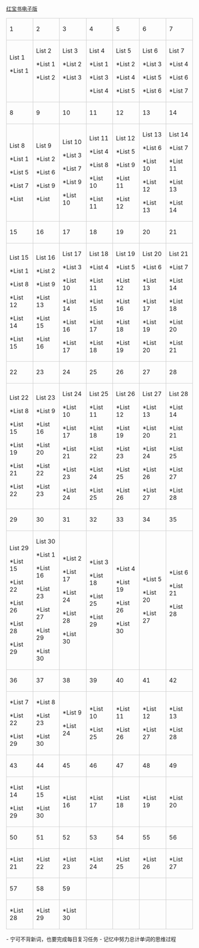 [红宝书电子版](C:\Users\cheda\Downloads\2023《红宝书考研英语词汇》.pdf)
<table contenteditable="true"><colgroup contenteditable="false"><col width="81" data-line="quill-table-1"><col width="80" data-line="quill-table-1"><col width="82" data-line="quill-table-1"><col width="81" data-line="quill-table-1"><col width="81" data-line="quill-table-1"><col width="81" data-line="quill-table-1"><col width="81" data-line="quill-table-1"></colgroup><tbody><tr data-row="row-0" data-line="quill-table-1"><td rowspan="1" colspan="1" data-line="quill-table-1" data-row="row-0" data-cell="cell-0-0" style="border: 1px solid rgb(204, 204, 204);"><div class="table-cell-container" rowspan="1" colspan="1" data-line="quill-table-1" data-row="row-0" data-cell="cell-0-0"><p class="table-cell-line" rowspan="1" colspan="1" data-line="quill-table-1" data-row="row-0" data-cell="cell-0-0"><span class="ql-bold-700" style="font-size: 16px;">1</span></p></div></td><td rowspan="1" colspan="1" data-line="quill-table-1" data-row="row-0" data-cell="cell-0-1" style="border: 1px solid rgb(204, 204, 204);"><div class="table-cell-container" rowspan="1" colspan="1" data-line="quill-table-1" data-row="row-0" data-cell="cell-0-1"><p class="table-cell-line" rowspan="1" colspan="1" data-line="quill-table-1" data-row="row-0" data-cell="cell-0-1"><span class="ql-bold-700" style="font-size: 16px;">2</span></p></div></td><td rowspan="1" colspan="1" data-line="quill-table-1" data-row="row-0" data-cell="cell-0-2" style="border: 1px solid rgb(204, 204, 204);"><div class="table-cell-container" rowspan="1" colspan="1" data-line="quill-table-1" data-row="row-0" data-cell="cell-0-2"><p class="table-cell-line" rowspan="1" colspan="1" data-line="quill-table-1" data-row="row-0" data-cell="cell-0-2"><span class="ql-bold-700" style="font-size: 16px;">3</span></p></div></td><td rowspan="1" colspan="1" data-line="quill-table-1" data-row="row-0" data-cell="cell-0-3" style="border: 1px solid rgb(204, 204, 204);"><div class="table-cell-container" rowspan="1" colspan="1" data-line="quill-table-1" data-row="row-0" data-cell="cell-0-3"><p class="table-cell-line" rowspan="1" colspan="1" data-line="quill-table-1" data-row="row-0" data-cell="cell-0-3"><span class="ql-bold-700" style="font-size: 16px;">4</span></p></div></td><td rowspan="1" colspan="1" data-line="quill-table-1" data-row="row-0" data-cell="cell-0-4" style="border: 1px solid rgb(204, 204, 204);"><div class="table-cell-container" rowspan="1" colspan="1" data-line="quill-table-1" data-row="row-0" data-cell="cell-0-4"><p class="table-cell-line" rowspan="1" colspan="1" data-line="quill-table-1" data-row="row-0" data-cell="cell-0-4"><span class="ql-bold-700" style="font-size: 16px;">5</span></p></div></td><td rowspan="1" colspan="1" data-line="quill-table-1" data-row="row-0" data-cell="cell-0-5" style="border: 1px solid rgb(204, 204, 204);"><div class="table-cell-container" rowspan="1" colspan="1" data-line="quill-table-1" data-row="row-0" data-cell="cell-0-5"><p class="table-cell-line" rowspan="1" colspan="1" data-line="quill-table-1" data-row="row-0" data-cell="cell-0-5"><span class="ql-bold-700" style="font-size: 16px;">6</span></p></div></td><td rowspan="1" colspan="1" data-line="quill-table-1" data-row="row-0" data-cell="cell-0-6" style="border: 1px solid rgb(204, 204, 204);"><div class="table-cell-container" rowspan="1" colspan="1" data-line="quill-table-1" data-row="row-0" data-cell="cell-0-6"><p class="table-cell-line" rowspan="1" colspan="1" data-line="quill-table-1" data-row="row-0" data-cell="cell-0-6"><span class="ql-bold-700" style="font-size: 16px;">7</span></p></div></td></tr><tr data-row="row-1" data-line="quill-table-1"><td rowspan="1" colspan="1" data-line="quill-table-1" data-row="row-1" data-cell="cell-1-0" style="border: 1px solid rgb(204, 204, 204);"><div class="table-cell-container" rowspan="1" colspan="1" data-line="quill-table-1" data-row="row-1" data-cell="cell-1-0"><p class="table-cell-line" rowspan="1" colspan="1" data-line="quill-table-1" data-row="row-1" data-cell="cell-1-0"><span class="ql-bold-700" style="font-size: 16px;">List 1</span></p><p class="table-cell-line" rowspan="1" colspan="1" data-line="quill-table-1" data-row="row-1" data-cell="cell-1-0"><span class="ql-bold-700" style="font-size: 16px;">*List 1</span></p><p class="table-cell-line" rowspan="1" colspan="1" data-line="quill-table-1" data-row="row-1" data-cell="cell-1-0"><span class="ql-bold-700" style="font-size: 16px;">&nbsp;</span></p></div></td><td rowspan="1" colspan="1" data-line="quill-table-1" data-row="row-1" data-cell="cell-1-1" style="border: 1px solid rgb(204, 204, 204);"><div class="table-cell-container" rowspan="1" colspan="1" data-line="quill-table-1" data-row="row-1" data-cell="cell-1-1"><p class="table-cell-line" rowspan="1" colspan="1" data-line="quill-table-1" data-row="row-1" data-cell="cell-1-1"><span class="ql-bold-700" style="font-size: 16px;">List 2</span></p><p class="table-cell-line" rowspan="1" colspan="1" data-line="quill-table-1" data-row="row-1" data-cell="cell-1-1"><span class="ql-bold-700" style="font-size: 16px;">*List 1</span></p><p class="table-cell-line" rowspan="1" colspan="1" data-line="quill-table-1" data-row="row-1" data-cell="cell-1-1"><span class="ql-bold-700" style="font-size: 16px;">*List 2</span></p><p class="table-cell-line" rowspan="1" colspan="1" data-line="quill-table-1" data-row="row-1" data-cell="cell-1-1"><br></p></div></td><td rowspan="1" colspan="1" data-line="quill-table-1" data-row="row-1" data-cell="cell-1-2" style="border: 1px solid rgb(204, 204, 204);"><div class="table-cell-container" rowspan="1" colspan="1" data-line="quill-table-1" data-row="row-1" data-cell="cell-1-2"><p class="table-cell-line" rowspan="1" colspan="1" data-line="quill-table-1" data-row="row-1" data-cell="cell-1-2"><span class="ql-bold-700" style="font-size: 16px;">List 3</span></p><p class="table-cell-line" rowspan="1" colspan="1" data-line="quill-table-1" data-row="row-1" data-cell="cell-1-2"><span class="ql-bold-700" style="font-size: 16px;">*List 2</span></p><p class="table-cell-line" rowspan="1" colspan="1" data-line="quill-table-1" data-row="row-1" data-cell="cell-1-2"><span class="ql-bold-700" style="font-size: 16px;">*List 3</span></p><p class="table-cell-line" rowspan="1" colspan="1" data-line="quill-table-1" data-row="row-1" data-cell="cell-1-2"><br></p></div></td><td rowspan="1" colspan="1" data-line="quill-table-1" data-row="row-1" data-cell="cell-1-3" style="border: 1px solid rgb(204, 204, 204);"><div class="table-cell-container" rowspan="1" colspan="1" data-line="quill-table-1" data-row="row-1" data-cell="cell-1-3"><p class="table-cell-line" rowspan="1" colspan="1" data-line="quill-table-1" data-row="row-1" data-cell="cell-1-3"><span class="ql-bold-700" style="font-size: 16px;">List 4</span></p><p class="table-cell-line" rowspan="1" colspan="1" data-line="quill-table-1" data-row="row-1" data-cell="cell-1-3"><span class="ql-bold-700" style="font-size: 16px;">*List 1</span></p><p class="table-cell-line" rowspan="1" colspan="1" data-line="quill-table-1" data-row="row-1" data-cell="cell-1-3"><span class="ql-bold-700" style="font-size: 16px;">*List 3</span></p><p class="table-cell-line" rowspan="1" colspan="1" data-line="quill-table-1" data-row="row-1" data-cell="cell-1-3"><span class="ql-bold-700" style="font-size: 16px;">*List 4</span></p></div></td><td rowspan="1" colspan="1" data-line="quill-table-1" data-row="row-1" data-cell="cell-1-4" style="border: 1px solid rgb(204, 204, 204);"><div class="table-cell-container" rowspan="1" colspan="1" data-line="quill-table-1" data-row="row-1" data-cell="cell-1-4"><p class="table-cell-line" rowspan="1" colspan="1" data-line="quill-table-1" data-row="row-1" data-cell="cell-1-4"><span class="ql-bold-700" style="font-size: 16px;">List 5</span></p><p class="table-cell-line" rowspan="1" colspan="1" data-line="quill-table-1" data-row="row-1" data-cell="cell-1-4"><span class="ql-bold-700" style="font-size: 16px;">*List 2</span></p><p class="table-cell-line" rowspan="1" colspan="1" data-line="quill-table-1" data-row="row-1" data-cell="cell-1-4"><span class="ql-bold-700" style="font-size: 16px;">*List 4</span></p><p class="table-cell-line" rowspan="1" colspan="1" data-line="quill-table-1" data-row="row-1" data-cell="cell-1-4"><span class="ql-bold-700" style="font-size: 16px;">*List 5</span></p></div></td><td rowspan="1" colspan="1" data-line="quill-table-1" data-row="row-1" data-cell="cell-1-5" style="border: 1px solid rgb(204, 204, 204);"><div class="table-cell-container" rowspan="1" colspan="1" data-line="quill-table-1" data-row="row-1" data-cell="cell-1-5"><p class="table-cell-line" rowspan="1" colspan="1" data-line="quill-table-1" data-row="row-1" data-cell="cell-1-5"><span class="ql-bold-700" style="font-size: 16px;">List 6</span></p><p class="table-cell-line" rowspan="1" colspan="1" data-line="quill-table-1" data-row="row-1" data-cell="cell-1-5"><span class="ql-bold-700" style="font-size: 16px;">*List 3</span></p><p class="table-cell-line" rowspan="1" colspan="1" data-line="quill-table-1" data-row="row-1" data-cell="cell-1-5"><span class="ql-bold-700" style="font-size: 16px;">*List 5</span></p><p class="table-cell-line" rowspan="1" colspan="1" data-line="quill-table-1" data-row="row-1" data-cell="cell-1-5"><span class="ql-bold-700" style="font-size: 16px;">*List 6</span></p></div></td><td rowspan="1" colspan="1" data-line="quill-table-1" data-row="row-1" data-cell="cell-1-6" style="border: 1px solid rgb(204, 204, 204);"><div class="table-cell-container" rowspan="1" colspan="1" data-line="quill-table-1" data-row="row-1" data-cell="cell-1-6"><p class="table-cell-line" rowspan="1" colspan="1" data-line="quill-table-1" data-row="row-1" data-cell="cell-1-6"><span class="ql-bold-700" style="font-size: 16px;">List 7</span></p><p class="table-cell-line" rowspan="1" colspan="1" data-line="quill-table-1" data-row="row-1" data-cell="cell-1-6"><span class="ql-bold-700" style="font-size: 16px;">*List 4</span></p><p class="table-cell-line" rowspan="1" colspan="1" data-line="quill-table-1" data-row="row-1" data-cell="cell-1-6"><span class="ql-bold-700" style="font-size: 16px;">*List 6</span></p><p class="table-cell-line" rowspan="1" colspan="1" data-line="quill-table-1" data-row="row-1" data-cell="cell-1-6"><span class="ql-bold-700" style="font-size: 16px;">*List 7</span></p></div></td></tr><tr data-row="row-2" data-line="quill-table-1"><td rowspan="1" colspan="1" data-line="quill-table-1" data-row="row-2" data-cell="cell-2-0" style="border: 1px solid rgb(204, 204, 204);"><div class="table-cell-container" rowspan="1" colspan="1" data-line="quill-table-1" data-row="row-2" data-cell="cell-2-0"><p class="table-cell-line" rowspan="1" colspan="1" data-line="quill-table-1" data-row="row-2" data-cell="cell-2-0"><span class="ql-bold-700" style="font-size: 16px;">8</span></p></div></td><td rowspan="1" colspan="1" data-line="quill-table-1" data-row="row-2" data-cell="cell-2-1" style="border: 1px solid rgb(204, 204, 204);"><div class="table-cell-container" rowspan="1" colspan="1" data-line="quill-table-1" data-row="row-2" data-cell="cell-2-1"><p class="table-cell-line" rowspan="1" colspan="1" data-line="quill-table-1" data-row="row-2" data-cell="cell-2-1"><span class="ql-bold-700" style="font-size: 16px;">9</span></p></div></td><td rowspan="1" colspan="1" data-line="quill-table-1" data-row="row-2" data-cell="cell-2-2" style="border: 1px solid rgb(204, 204, 204);"><div class="table-cell-container" rowspan="1" colspan="1" data-line="quill-table-1" data-row="row-2" data-cell="cell-2-2"><p class="table-cell-line" rowspan="1" colspan="1" data-line="quill-table-1" data-row="row-2" data-cell="cell-2-2"><span class="ql-bold-700" style="font-size: 16px;">10</span></p></div></td><td rowspan="1" colspan="1" data-line="quill-table-1" data-row="row-2" data-cell="cell-2-3" style="border: 1px solid rgb(204, 204, 204);"><div class="table-cell-container" rowspan="1" colspan="1" data-line="quill-table-1" data-row="row-2" data-cell="cell-2-3"><p class="table-cell-line" rowspan="1" colspan="1" data-line="quill-table-1" data-row="row-2" data-cell="cell-2-3"><span class="ql-bold-700" style="font-size: 16px;">11</span></p></div></td><td rowspan="1" colspan="1" data-line="quill-table-1" data-row="row-2" data-cell="cell-2-4" style="border: 1px solid rgb(204, 204, 204);"><div class="table-cell-container" rowspan="1" colspan="1" data-line="quill-table-1" data-row="row-2" data-cell="cell-2-4"><p class="table-cell-line" rowspan="1" colspan="1" data-line="quill-table-1" data-row="row-2" data-cell="cell-2-4"><span class="ql-bold-700" style="font-size: 16px;">12</span></p></div></td><td rowspan="1" colspan="1" data-line="quill-table-1" data-row="row-2" data-cell="cell-2-5" style="border: 1px solid rgb(204, 204, 204);"><div class="table-cell-container" rowspan="1" colspan="1" data-line="quill-table-1" data-row="row-2" data-cell="cell-2-5"><p class="table-cell-line" rowspan="1" colspan="1" data-line="quill-table-1" data-row="row-2" data-cell="cell-2-5"><span class="ql-bold-700" style="font-size: 16px;">13</span></p></div></td><td rowspan="1" colspan="1" data-line="quill-table-1" data-row="row-2" data-cell="cell-2-6" style="border: 1px solid rgb(204, 204, 204);"><div class="table-cell-container" rowspan="1" colspan="1" data-line="quill-table-1" data-row="row-2" data-cell="cell-2-6"><p class="table-cell-line" rowspan="1" colspan="1" data-line="quill-table-1" data-row="row-2" data-cell="cell-2-6"><span class="ql-bold-700" style="font-size: 16px;">14</span></p></div></td></tr><tr data-row="row-3" data-line="quill-table-1"><td rowspan="1" colspan="1" data-line="quill-table-1" data-row="row-3" data-cell="cell-3-0" style="border: 1px solid rgb(204, 204, 204);"><div class="table-cell-container" rowspan="1" colspan="1" data-line="quill-table-1" data-row="row-3" data-cell="cell-3-0"><p class="table-cell-line" rowspan="1" colspan="1" data-line="quill-table-1" data-row="row-3" data-cell="cell-3-0"><span class="ql-bold-700" style="font-size: 16px;">List 8</span></p><p class="table-cell-line" rowspan="1" colspan="1" data-line="quill-table-1" data-row="row-3" data-cell="cell-3-0"><span class="ql-bold-700" style="font-size: 16px;">*List 1</span></p><p class="table-cell-line" rowspan="1" colspan="1" data-line="quill-table-1" data-row="row-3" data-cell="cell-3-0"><span class="ql-bold-700" style="font-size: 16px;">*List 5</span></p><p class="table-cell-line" rowspan="1" colspan="1" data-line="quill-table-1" data-row="row-3" data-cell="cell-3-0"><span class="ql-bold-700" style="font-size: 16px;">*List 7</span></p><p class="table-cell-line" rowspan="1" colspan="1" data-line="quill-table-1" data-row="row-3" data-cell="cell-3-0"><span class="ql-bold-700" style="font-size: 16px;">*List </span></p></div></td><td rowspan="1" colspan="1" data-line="quill-table-1" data-row="row-3" data-cell="cell-3-1" style="border: 1px solid rgb(204, 204, 204);"><div class="table-cell-container" rowspan="1" colspan="1" data-line="quill-table-1" data-row="row-3" data-cell="cell-3-1"><p class="table-cell-line" rowspan="1" colspan="1" data-line="quill-table-1" data-row="row-3" data-cell="cell-3-1"><span class="ql-bold-700" style="font-size: 16px;">List 9</span></p><p class="table-cell-line" rowspan="1" colspan="1" data-line="quill-table-1" data-row="row-3" data-cell="cell-3-1"><span class="ql-bold-700" style="font-size: 16px;">*List 2</span></p><p class="table-cell-line" rowspan="1" colspan="1" data-line="quill-table-1" data-row="row-3" data-cell="cell-3-1"><span class="ql-bold-700" style="font-size: 16px;">*List 6</span></p><p class="table-cell-line" rowspan="1" colspan="1" data-line="quill-table-1" data-row="row-3" data-cell="cell-3-1"><span class="ql-bold-700" style="font-size: 16px;">*List 9</span></p><p class="table-cell-line" rowspan="1" colspan="1" data-line="quill-table-1" data-row="row-3" data-cell="cell-3-1"><span class="ql-bold-700" style="font-size: 16px;">*List </span></p></div></td><td rowspan="1" colspan="1" data-line="quill-table-1" data-row="row-3" data-cell="cell-3-2" style="border: 1px solid rgb(204, 204, 204);"><div class="table-cell-container" rowspan="1" colspan="1" data-line="quill-table-1" data-row="row-3" data-cell="cell-3-2"><p class="table-cell-line" rowspan="1" colspan="1" data-line="quill-table-1" data-row="row-3" data-cell="cell-3-2"><span class="ql-bold-700" style="font-size: 16px;">List 10</span></p><p class="table-cell-line" rowspan="1" colspan="1" data-line="quill-table-1" data-row="row-3" data-cell="cell-3-2"><span class="ql-bold-700" style="font-size: 16px;">*List 3</span></p><p class="table-cell-line" rowspan="1" colspan="1" data-line="quill-table-1" data-row="row-3" data-cell="cell-3-2"><span class="ql-bold-700" style="font-size: 16px;">*List 7</span></p><p class="table-cell-line" rowspan="1" colspan="1" data-line="quill-table-1" data-row="row-3" data-cell="cell-3-2"><span class="ql-bold-700" style="font-size: 16px;">*List 9</span></p><p class="table-cell-line" rowspan="1" colspan="1" data-line="quill-table-1" data-row="row-3" data-cell="cell-3-2"><span class="ql-bold-700" style="font-size: 16px;">*List 10</span></p></div></td><td rowspan="1" colspan="1" data-line="quill-table-1" data-row="row-3" data-cell="cell-3-3" style="border: 1px solid rgb(204, 204, 204);"><div class="table-cell-container" rowspan="1" colspan="1" data-line="quill-table-1" data-row="row-3" data-cell="cell-3-3"><p class="table-cell-line" rowspan="1" colspan="1" data-line="quill-table-1" data-row="row-3" data-cell="cell-3-3"><span class="ql-bold-700" style="font-size: 16px;">List 11</span></p><p class="table-cell-line" rowspan="1" colspan="1" data-line="quill-table-1" data-row="row-3" data-cell="cell-3-3"><span class="ql-bold-700" style="font-size: 16px;">*List 4</span></p><p class="table-cell-line" rowspan="1" colspan="1" data-line="quill-table-1" data-row="row-3" data-cell="cell-3-3"><span class="ql-bold-700" style="font-size: 16px;">*List 8</span></p><p class="table-cell-line" rowspan="1" colspan="1" data-line="quill-table-1" data-row="row-3" data-cell="cell-3-3"><span class="ql-bold-700" style="font-size: 16px;">*List 10</span></p><p class="table-cell-line" rowspan="1" colspan="1" data-line="quill-table-1" data-row="row-3" data-cell="cell-3-3"><span class="ql-bold-700" style="font-size: 16px;">*List 11</span></p></div></td><td rowspan="1" colspan="1" data-line="quill-table-1" data-row="row-3" data-cell="cell-3-4" style="border: 1px solid rgb(204, 204, 204);"><div class="table-cell-container" rowspan="1" colspan="1" data-line="quill-table-1" data-row="row-3" data-cell="cell-3-4"><p class="table-cell-line" rowspan="1" colspan="1" data-line="quill-table-1" data-row="row-3" data-cell="cell-3-4"><span class="ql-bold-700" style="font-size: 16px;">List 12</span></p><p class="table-cell-line" rowspan="1" colspan="1" data-line="quill-table-1" data-row="row-3" data-cell="cell-3-4"><span class="ql-bold-700" style="font-size: 16px;">*List 5</span></p><p class="table-cell-line" rowspan="1" colspan="1" data-line="quill-table-1" data-row="row-3" data-cell="cell-3-4"><span class="ql-bold-700" style="font-size: 16px;">*List 9</span></p><p class="table-cell-line" rowspan="1" colspan="1" data-line="quill-table-1" data-row="row-3" data-cell="cell-3-4"><span class="ql-bold-700" style="font-size: 16px;">*List 11</span></p><p class="table-cell-line" rowspan="1" colspan="1" data-line="quill-table-1" data-row="row-3" data-cell="cell-3-4"><span class="ql-bold-700" style="font-size: 16px;">*List 12</span></p></div></td><td rowspan="1" colspan="1" data-line="quill-table-1" data-row="row-3" data-cell="cell-3-5" style="border: 1px solid rgb(204, 204, 204);"><div class="table-cell-container" rowspan="1" colspan="1" data-line="quill-table-1" data-row="row-3" data-cell="cell-3-5"><p class="table-cell-line" rowspan="1" colspan="1" data-line="quill-table-1" data-row="row-3" data-cell="cell-3-5"><span class="ql-bold-700" style="font-size: 16px;">List 13</span></p><p class="table-cell-line" rowspan="1" colspan="1" data-line="quill-table-1" data-row="row-3" data-cell="cell-3-5"><span class="ql-bold-700" style="font-size: 16px;">*List 6</span></p><p class="table-cell-line" rowspan="1" colspan="1" data-line="quill-table-1" data-row="row-3" data-cell="cell-3-5"><span class="ql-bold-700" style="font-size: 16px;">*List 10</span></p><p class="table-cell-line" rowspan="1" colspan="1" data-line="quill-table-1" data-row="row-3" data-cell="cell-3-5"><span class="ql-bold-700" style="font-size: 16px;">*List 12</span></p><p class="table-cell-line" rowspan="1" colspan="1" data-line="quill-table-1" data-row="row-3" data-cell="cell-3-5"><span class="ql-bold-700" style="font-size: 16px;">*List 13</span></p></div></td><td rowspan="1" colspan="1" data-line="quill-table-1" data-row="row-3" data-cell="cell-3-6" style="border: 1px solid rgb(204, 204, 204);"><div class="table-cell-container" rowspan="1" colspan="1" data-line="quill-table-1" data-row="row-3" data-cell="cell-3-6"><p class="table-cell-line" rowspan="1" colspan="1" data-line="quill-table-1" data-row="row-3" data-cell="cell-3-6"><span class="ql-bold-700" style="font-size: 16px;">List 14</span></p><p class="table-cell-line" rowspan="1" colspan="1" data-line="quill-table-1" data-row="row-3" data-cell="cell-3-6"><span class="ql-bold-700" style="font-size: 16px;">*List 7</span></p><p class="table-cell-line" rowspan="1" colspan="1" data-line="quill-table-1" data-row="row-3" data-cell="cell-3-6"><span class="ql-bold-700" style="font-size: 16px;">*List 11</span></p><p class="table-cell-line" rowspan="1" colspan="1" data-line="quill-table-1" data-row="row-3" data-cell="cell-3-6"><span class="ql-bold-700" style="font-size: 16px;">*List 13</span></p><p class="table-cell-line" rowspan="1" colspan="1" data-line="quill-table-1" data-row="row-3" data-cell="cell-3-6"><span class="ql-bold-700" style="font-size: 16px;">*List 14</span></p></div></td></tr><tr data-row="row-4" data-line="quill-table-1"><td rowspan="1" colspan="1" data-line="quill-table-1" data-row="row-4" data-cell="cell-4-0" style="border: 1px solid rgb(204, 204, 204);"><div class="table-cell-container" rowspan="1" colspan="1" data-line="quill-table-1" data-row="row-4" data-cell="cell-4-0"><p class="table-cell-line" rowspan="1" colspan="1" data-line="quill-table-1" data-row="row-4" data-cell="cell-4-0"><span class="ql-bold-700" style="font-size: 16px;">15</span></p></div></td><td rowspan="1" colspan="1" data-line="quill-table-1" data-row="row-4" data-cell="cell-4-1" style="border: 1px solid rgb(204, 204, 204);"><div class="table-cell-container" rowspan="1" colspan="1" data-line="quill-table-1" data-row="row-4" data-cell="cell-4-1"><p class="table-cell-line" rowspan="1" colspan="1" data-line="quill-table-1" data-row="row-4" data-cell="cell-4-1"><span class="ql-bold-700" style="font-size: 16px;">16</span></p></div></td><td rowspan="1" colspan="1" data-line="quill-table-1" data-row="row-4" data-cell="cell-4-2" style="border: 1px solid rgb(204, 204, 204);"><div class="table-cell-container" rowspan="1" colspan="1" data-line="quill-table-1" data-row="row-4" data-cell="cell-4-2"><p class="table-cell-line" rowspan="1" colspan="1" data-line="quill-table-1" data-row="row-4" data-cell="cell-4-2"><span class="ql-bold-700" style="font-size: 16px;">17</span></p></div></td><td rowspan="1" colspan="1" data-line="quill-table-1" data-row="row-4" data-cell="cell-4-3" style="border: 1px solid rgb(204, 204, 204);"><div class="table-cell-container" rowspan="1" colspan="1" data-line="quill-table-1" data-row="row-4" data-cell="cell-4-3"><p class="table-cell-line" rowspan="1" colspan="1" data-line="quill-table-1" data-row="row-4" data-cell="cell-4-3"><span class="ql-bold-700" style="font-size: 16px;">18</span></p></div></td><td rowspan="1" colspan="1" data-line="quill-table-1" data-row="row-4" data-cell="cell-4-4" style="border: 1px solid rgb(204, 204, 204);"><div class="table-cell-container" rowspan="1" colspan="1" data-line="quill-table-1" data-row="row-4" data-cell="cell-4-4"><p class="table-cell-line" rowspan="1" colspan="1" data-line="quill-table-1" data-row="row-4" data-cell="cell-4-4"><span class="ql-bold-700" style="font-size: 16px;">19</span></p></div></td><td rowspan="1" colspan="1" data-line="quill-table-1" data-row="row-4" data-cell="cell-4-5" style="border: 1px solid rgb(204, 204, 204);"><div class="table-cell-container" rowspan="1" colspan="1" data-line="quill-table-1" data-row="row-4" data-cell="cell-4-5"><p class="table-cell-line" rowspan="1" colspan="1" data-line="quill-table-1" data-row="row-4" data-cell="cell-4-5"><span class="ql-bold-700" style="font-size: 16px;">20</span></p></div></td><td rowspan="1" colspan="1" data-line="quill-table-1" data-row="row-4" data-cell="cell-4-6" style="border: 1px solid rgb(204, 204, 204);"><div class="table-cell-container" rowspan="1" colspan="1" data-line="quill-table-1" data-row="row-4" data-cell="cell-4-6"><p class="table-cell-line" rowspan="1" colspan="1" data-line="quill-table-1" data-row="row-4" data-cell="cell-4-6"><span class="ql-bold-700" style="font-size: 16px;">21</span></p></div></td></tr><tr data-row="row-5" data-line="quill-table-1"><td rowspan="1" colspan="1" data-line="quill-table-1" data-row="row-5" data-cell="cell-5-0" style="border: 1px solid rgb(204, 204, 204);"><div class="table-cell-container" rowspan="1" colspan="1" data-line="quill-table-1" data-row="row-5" data-cell="cell-5-0"><p class="table-cell-line" rowspan="1" colspan="1" data-line="quill-table-1" data-row="row-5" data-cell="cell-5-0"><span class="ql-bold-700" style="font-size: 16px;">List 15</span></p><p class="table-cell-line" rowspan="1" colspan="1" data-line="quill-table-1" data-row="row-5" data-cell="cell-5-0"><span class="ql-bold-700" style="font-size: 16px;">*List 1</span></p><p class="table-cell-line" rowspan="1" colspan="1" data-line="quill-table-1" data-row="row-5" data-cell="cell-5-0"><span class="ql-bold-700" style="font-size: 16px;">*List 8</span></p><p class="table-cell-line" rowspan="1" colspan="1" data-line="quill-table-1" data-row="row-5" data-cell="cell-5-0"><span class="ql-bold-700" style="font-size: 16px;">*List 12</span></p><p class="table-cell-line" rowspan="1" colspan="1" data-line="quill-table-1" data-row="row-5" data-cell="cell-5-0"><span class="ql-bold-700" style="font-size: 16px;">*List 14</span></p><p class="table-cell-line" rowspan="1" colspan="1" data-line="quill-table-1" data-row="row-5" data-cell="cell-5-0"><span class="ql-bold-700" style="font-size: 16px;">*List 15</span></p></div></td><td rowspan="1" colspan="1" data-line="quill-table-1" data-row="row-5" data-cell="cell-5-1" style="border: 1px solid rgb(204, 204, 204);"><div class="table-cell-container" rowspan="1" colspan="1" data-line="quill-table-1" data-row="row-5" data-cell="cell-5-1"><p class="table-cell-line" rowspan="1" colspan="1" data-line="quill-table-1" data-row="row-5" data-cell="cell-5-1"><span class="ql-bold-700" style="font-size: 16px;">List 16</span></p><p class="table-cell-line" rowspan="1" colspan="1" data-line="quill-table-1" data-row="row-5" data-cell="cell-5-1"><span class="ql-bold-700" style="font-size: 16px;">*List 2</span></p><p class="table-cell-line" rowspan="1" colspan="1" data-line="quill-table-1" data-row="row-5" data-cell="cell-5-1"><span class="ql-bold-700" style="font-size: 16px;">*List 9</span></p><p class="table-cell-line" rowspan="1" colspan="1" data-line="quill-table-1" data-row="row-5" data-cell="cell-5-1"><span class="ql-bold-700" style="font-size: 16px;">*List 13</span></p><p class="table-cell-line" rowspan="1" colspan="1" data-line="quill-table-1" data-row="row-5" data-cell="cell-5-1"><span class="ql-bold-700" style="font-size: 16px;">*List 15</span></p><p class="table-cell-line" rowspan="1" colspan="1" data-line="quill-table-1" data-row="row-5" data-cell="cell-5-1"><span class="ql-bold-700" style="font-size: 16px;">*List 16</span></p></div></td><td rowspan="1" colspan="1" data-line="quill-table-1" data-row="row-5" data-cell="cell-5-2" style="border: 1px solid rgb(204, 204, 204);"><div class="table-cell-container" rowspan="1" colspan="1" data-line="quill-table-1" data-row="row-5" data-cell="cell-5-2"><p class="table-cell-line" rowspan="1" colspan="1" data-line="quill-table-1" data-row="row-5" data-cell="cell-5-2"><span class="ql-bold-700" style="font-size: 16px;">List 17</span></p><p class="table-cell-line" rowspan="1" colspan="1" data-line="quill-table-1" data-row="row-5" data-cell="cell-5-2"><span class="ql-bold-700" style="font-size: 16px;">*List 3</span></p><p class="table-cell-line" rowspan="1" colspan="1" data-line="quill-table-1" data-row="row-5" data-cell="cell-5-2"><span class="ql-bold-700" style="font-size: 16px;">*List 10</span></p><p class="table-cell-line" rowspan="1" colspan="1" data-line="quill-table-1" data-row="row-5" data-cell="cell-5-2"><span class="ql-bold-700" style="font-size: 16px;">*List 14</span></p><p class="table-cell-line" rowspan="1" colspan="1" data-line="quill-table-1" data-row="row-5" data-cell="cell-5-2"><span class="ql-bold-700" style="font-size: 16px;">*List 16</span></p><p class="table-cell-line" rowspan="1" colspan="1" data-line="quill-table-1" data-row="row-5" data-cell="cell-5-2"><span class="ql-bold-700" style="font-size: 16px;">*List 17</span></p></div></td><td rowspan="1" colspan="1" data-line="quill-table-1" data-row="row-5" data-cell="cell-5-3" style="border: 1px solid rgb(204, 204, 204);"><div class="table-cell-container" rowspan="1" colspan="1" data-line="quill-table-1" data-row="row-5" data-cell="cell-5-3"><p class="table-cell-line" rowspan="1" colspan="1" data-line="quill-table-1" data-row="row-5" data-cell="cell-5-3"><span class="ql-bold-700" style="font-size: 16px;">List 18</span></p><p class="table-cell-line" rowspan="1" colspan="1" data-line="quill-table-1" data-row="row-5" data-cell="cell-5-3"><span class="ql-bold-700" style="font-size: 16px;">*List 4</span></p><p class="table-cell-line" rowspan="1" colspan="1" data-line="quill-table-1" data-row="row-5" data-cell="cell-5-3"><span class="ql-bold-700" style="font-size: 16px;">*List 11</span></p><p class="table-cell-line" rowspan="1" colspan="1" data-line="quill-table-1" data-row="row-5" data-cell="cell-5-3"><span class="ql-bold-700" style="font-size: 16px;">*List 15</span></p><p class="table-cell-line" rowspan="1" colspan="1" data-line="quill-table-1" data-row="row-5" data-cell="cell-5-3"><span class="ql-bold-700" style="font-size: 16px;">*List 17</span></p><p class="table-cell-line" rowspan="1" colspan="1" data-line="quill-table-1" data-row="row-5" data-cell="cell-5-3"><span class="ql-bold-700" style="font-size: 16px;">*List 18</span></p></div></td><td rowspan="1" colspan="1" data-line="quill-table-1" data-row="row-5" data-cell="cell-5-4" style="border: 1px solid rgb(204, 204, 204);"><div class="table-cell-container" rowspan="1" colspan="1" data-line="quill-table-1" data-row="row-5" data-cell="cell-5-4"><p class="table-cell-line" rowspan="1" colspan="1" data-line="quill-table-1" data-row="row-5" data-cell="cell-5-4"><span class="ql-bold-700" style="font-size: 16px;">List 19</span></p><p class="table-cell-line" rowspan="1" colspan="1" data-line="quill-table-1" data-row="row-5" data-cell="cell-5-4"><span class="ql-bold-700" style="font-size: 16px;">*List 5</span></p><p class="table-cell-line" rowspan="1" colspan="1" data-line="quill-table-1" data-row="row-5" data-cell="cell-5-4"><span class="ql-bold-700" style="font-size: 16px;">*List 12</span></p><p class="table-cell-line" rowspan="1" colspan="1" data-line="quill-table-1" data-row="row-5" data-cell="cell-5-4"><span class="ql-bold-700" style="font-size: 16px;">*List 16</span></p><p class="table-cell-line" rowspan="1" colspan="1" data-line="quill-table-1" data-row="row-5" data-cell="cell-5-4"><span class="ql-bold-700" style="font-size: 16px;">*List 18</span></p><p class="table-cell-line" rowspan="1" colspan="1" data-line="quill-table-1" data-row="row-5" data-cell="cell-5-4"><span class="ql-bold-700" style="font-size: 16px;">*List 19</span></p></div></td><td rowspan="1" colspan="1" data-line="quill-table-1" data-row="row-5" data-cell="cell-5-5" style="border: 1px solid rgb(204, 204, 204);"><div class="table-cell-container" rowspan="1" colspan="1" data-line="quill-table-1" data-row="row-5" data-cell="cell-5-5"><p class="table-cell-line" rowspan="1" colspan="1" data-line="quill-table-1" data-row="row-5" data-cell="cell-5-5"><span class="ql-bold-700" style="font-size: 16px;">List 20</span></p><p class="table-cell-line" rowspan="1" colspan="1" data-line="quill-table-1" data-row="row-5" data-cell="cell-5-5"><span class="ql-bold-700" style="font-size: 16px;">*List 6</span></p><p class="table-cell-line" rowspan="1" colspan="1" data-line="quill-table-1" data-row="row-5" data-cell="cell-5-5"><span class="ql-bold-700" style="font-size: 16px;">*List 13</span></p><p class="table-cell-line" rowspan="1" colspan="1" data-line="quill-table-1" data-row="row-5" data-cell="cell-5-5"><span class="ql-bold-700" style="font-size: 16px;">*List 17</span></p><p class="table-cell-line" rowspan="1" colspan="1" data-line="quill-table-1" data-row="row-5" data-cell="cell-5-5"><span class="ql-bold-700" style="font-size: 16px;">*List 19</span></p><p class="table-cell-line" rowspan="1" colspan="1" data-line="quill-table-1" data-row="row-5" data-cell="cell-5-5"><span class="ql-bold-700" style="font-size: 16px;">*List 20</span></p></div></td><td rowspan="1" colspan="1" data-line="quill-table-1" data-row="row-5" data-cell="cell-5-6" style="border: 1px solid rgb(204, 204, 204);"><div class="table-cell-container" rowspan="1" colspan="1" data-line="quill-table-1" data-row="row-5" data-cell="cell-5-6"><p class="table-cell-line" rowspan="1" colspan="1" data-line="quill-table-1" data-row="row-5" data-cell="cell-5-6"><span class="ql-bold-700" style="font-size: 16px;">List 21</span></p><p class="table-cell-line" rowspan="1" colspan="1" data-line="quill-table-1" data-row="row-5" data-cell="cell-5-6"><span class="ql-bold-700" style="font-size: 16px;">*List 7</span></p><p class="table-cell-line" rowspan="1" colspan="1" data-line="quill-table-1" data-row="row-5" data-cell="cell-5-6"><span class="ql-bold-700" style="font-size: 16px;">*List 14</span></p><p class="table-cell-line" rowspan="1" colspan="1" data-line="quill-table-1" data-row="row-5" data-cell="cell-5-6"><span class="ql-bold-700" style="font-size: 16px;">*List 18</span></p><p class="table-cell-line" rowspan="1" colspan="1" data-line="quill-table-1" data-row="row-5" data-cell="cell-5-6"><span class="ql-bold-700" style="font-size: 16px;">*List 20</span></p><p class="table-cell-line" rowspan="1" colspan="1" data-line="quill-table-1" data-row="row-5" data-cell="cell-5-6"><span class="ql-bold-700" style="font-size: 16px;">*List 21</span></p></div></td></tr><tr data-row="row-6" data-line="quill-table-1"><td rowspan="1" colspan="1" data-line="quill-table-1" data-row="row-6" data-cell="cell-6-0" style="border: 1px solid rgb(204, 204, 204);"><div class="table-cell-container" rowspan="1" colspan="1" data-line="quill-table-1" data-row="row-6" data-cell="cell-6-0"><p class="table-cell-line" rowspan="1" colspan="1" data-line="quill-table-1" data-row="row-6" data-cell="cell-6-0"><span class="ql-bold-700" style="font-size: 16px;">22</span></p></div></td><td rowspan="1" colspan="1" data-line="quill-table-1" data-row="row-6" data-cell="cell-6-1" style="border: 1px solid rgb(204, 204, 204);"><div class="table-cell-container" rowspan="1" colspan="1" data-line="quill-table-1" data-row="row-6" data-cell="cell-6-1"><p class="table-cell-line" rowspan="1" colspan="1" data-line="quill-table-1" data-row="row-6" data-cell="cell-6-1"><span class="ql-bold-700" style="font-size: 16px;">23</span></p></div></td><td rowspan="1" colspan="1" data-line="quill-table-1" data-row="row-6" data-cell="cell-6-2" style="border: 1px solid rgb(204, 204, 204);"><div class="table-cell-container" rowspan="1" colspan="1" data-line="quill-table-1" data-row="row-6" data-cell="cell-6-2"><p class="table-cell-line" rowspan="1" colspan="1" data-line="quill-table-1" data-row="row-6" data-cell="cell-6-2"><span class="ql-bold-700" style="font-size: 16px;">24</span></p></div></td><td rowspan="1" colspan="1" data-line="quill-table-1" data-row="row-6" data-cell="cell-6-3" style="border: 1px solid rgb(204, 204, 204);"><div class="table-cell-container" rowspan="1" colspan="1" data-line="quill-table-1" data-row="row-6" data-cell="cell-6-3"><p class="table-cell-line" rowspan="1" colspan="1" data-line="quill-table-1" data-row="row-6" data-cell="cell-6-3"><span class="ql-bold-700" style="font-size: 16px;">25</span></p></div></td><td rowspan="1" colspan="1" data-line="quill-table-1" data-row="row-6" data-cell="cell-6-4" style="border: 1px solid rgb(204, 204, 204);"><div class="table-cell-container" rowspan="1" colspan="1" data-line="quill-table-1" data-row="row-6" data-cell="cell-6-4"><p class="table-cell-line" rowspan="1" colspan="1" data-line="quill-table-1" data-row="row-6" data-cell="cell-6-4"><span class="ql-bold-700" style="font-size: 16px;">26</span></p></div></td><td rowspan="1" colspan="1" data-line="quill-table-1" data-row="row-6" data-cell="cell-6-5" style="border: 1px solid rgb(204, 204, 204);"><div class="table-cell-container" rowspan="1" colspan="1" data-line="quill-table-1" data-row="row-6" data-cell="cell-6-5"><p class="table-cell-line" rowspan="1" colspan="1" data-line="quill-table-1" data-row="row-6" data-cell="cell-6-5"><span class="ql-bold-700" style="font-size: 16px;">27</span></p></div></td><td rowspan="1" colspan="1" data-line="quill-table-1" data-row="row-6" data-cell="cell-6-6" style="border: 1px solid rgb(204, 204, 204);"><div class="table-cell-container" rowspan="1" colspan="1" data-line="quill-table-1" data-row="row-6" data-cell="cell-6-6"><p class="table-cell-line" rowspan="1" colspan="1" data-line="quill-table-1" data-row="row-6" data-cell="cell-6-6"><span class="ql-bold-700" style="font-size: 16px;">28</span></p></div></td></tr><tr data-row="row-7" data-line="quill-table-1"><td rowspan="1" colspan="1" data-line="quill-table-1" data-row="row-7" data-cell="cell-7-0" style="border: 1px solid rgb(204, 204, 204);"><div class="table-cell-container" rowspan="1" colspan="1" data-line="quill-table-1" data-row="row-7" data-cell="cell-7-0"><p class="table-cell-line" rowspan="1" colspan="1" data-line="quill-table-1" data-row="row-7" data-cell="cell-7-0"><span class="ql-bold-700" style="font-size: 16px;">List 22</span></p><p class="table-cell-line" rowspan="1" colspan="1" data-line="quill-table-1" data-row="row-7" data-cell="cell-7-0"><span class="ql-bold-700" style="font-size: 16px;">*List 8</span></p><p class="table-cell-line" rowspan="1" colspan="1" data-line="quill-table-1" data-row="row-7" data-cell="cell-7-0"><span class="ql-bold-700" style="font-size: 16px;">*List 15</span></p><p class="table-cell-line" rowspan="1" colspan="1" data-line="quill-table-1" data-row="row-7" data-cell="cell-7-0"><span class="ql-bold-700" style="font-size: 16px;">*List 19</span></p><p class="table-cell-line" rowspan="1" colspan="1" data-line="quill-table-1" data-row="row-7" data-cell="cell-7-0"><span class="ql-bold-700" style="font-size: 16px;">*List 21</span></p><p class="table-cell-line" rowspan="1" colspan="1" data-line="quill-table-1" data-row="row-7" data-cell="cell-7-0"><span class="ql-bold-700" style="font-size: 16px;">*List 22</span></p></div></td><td rowspan="1" colspan="1" data-line="quill-table-1" data-row="row-7" data-cell="cell-7-1" style="border: 1px solid rgb(204, 204, 204);"><div class="table-cell-container" rowspan="1" colspan="1" data-line="quill-table-1" data-row="row-7" data-cell="cell-7-1"><p class="table-cell-line" rowspan="1" colspan="1" data-line="quill-table-1" data-row="row-7" data-cell="cell-7-1"><span class="ql-bold-700" style="font-size: 16px;">List 23</span></p><p class="table-cell-line" rowspan="1" colspan="1" data-line="quill-table-1" data-row="row-7" data-cell="cell-7-1"><span class="ql-bold-700" style="font-size: 16px;">*List 9</span></p><p class="table-cell-line" rowspan="1" colspan="1" data-line="quill-table-1" data-row="row-7" data-cell="cell-7-1"><span class="ql-bold-700" style="font-size: 16px;">*List 16</span></p><p class="table-cell-line" rowspan="1" colspan="1" data-line="quill-table-1" data-row="row-7" data-cell="cell-7-1"><span class="ql-bold-700" style="font-size: 16px;">*List 20</span></p><p class="table-cell-line" rowspan="1" colspan="1" data-line="quill-table-1" data-row="row-7" data-cell="cell-7-1"><span class="ql-bold-700" style="font-size: 16px;">*List 22</span></p><p class="table-cell-line" rowspan="1" colspan="1" data-line="quill-table-1" data-row="row-7" data-cell="cell-7-1"><span class="ql-bold-700" style="font-size: 16px;">*List 23</span></p></div></td><td rowspan="1" colspan="1" data-line="quill-table-1" data-row="row-7" data-cell="cell-7-2" style="border: 1px solid rgb(204, 204, 204);"><div class="table-cell-container" rowspan="1" colspan="1" data-line="quill-table-1" data-row="row-7" data-cell="cell-7-2"><p class="table-cell-line" rowspan="1" colspan="1" data-line="quill-table-1" data-row="row-7" data-cell="cell-7-2"><span class="ql-bold-700" style="font-size: 16px;">List 24</span></p><p class="table-cell-line" rowspan="1" colspan="1" data-line="quill-table-1" data-row="row-7" data-cell="cell-7-2"><span class="ql-bold-700" style="font-size: 16px;">*List 10</span></p><p class="table-cell-line" rowspan="1" colspan="1" data-line="quill-table-1" data-row="row-7" data-cell="cell-7-2"><span class="ql-bold-700" style="font-size: 16px;">*List 17</span></p><p class="table-cell-line" rowspan="1" colspan="1" data-line="quill-table-1" data-row="row-7" data-cell="cell-7-2"><span class="ql-bold-700" style="font-size: 16px;">*List 21</span></p><p class="table-cell-line" rowspan="1" colspan="1" data-line="quill-table-1" data-row="row-7" data-cell="cell-7-2"><span class="ql-bold-700" style="font-size: 16px;">*List 23</span></p><p class="table-cell-line" rowspan="1" colspan="1" data-line="quill-table-1" data-row="row-7" data-cell="cell-7-2"><span class="ql-bold-700" style="font-size: 16px;">*List 24</span></p></div></td><td rowspan="1" colspan="1" data-line="quill-table-1" data-row="row-7" data-cell="cell-7-3" style="border: 1px solid rgb(204, 204, 204);"><div class="table-cell-container" rowspan="1" colspan="1" data-line="quill-table-1" data-row="row-7" data-cell="cell-7-3"><p class="table-cell-line" rowspan="1" colspan="1" data-line="quill-table-1" data-row="row-7" data-cell="cell-7-3"><span class="ql-bold-700" style="font-size: 16px;">List 25</span></p><p class="table-cell-line" rowspan="1" colspan="1" data-line="quill-table-1" data-row="row-7" data-cell="cell-7-3"><span class="ql-bold-700" style="font-size: 16px;">*List 11</span></p><p class="table-cell-line" rowspan="1" colspan="1" data-line="quill-table-1" data-row="row-7" data-cell="cell-7-3"><span class="ql-bold-700" style="font-size: 16px;">*List 18</span></p><p class="table-cell-line" rowspan="1" colspan="1" data-line="quill-table-1" data-row="row-7" data-cell="cell-7-3"><span class="ql-bold-700" style="font-size: 16px;">*List 22</span></p><p class="table-cell-line" rowspan="1" colspan="1" data-line="quill-table-1" data-row="row-7" data-cell="cell-7-3"><span class="ql-bold-700" style="font-size: 16px;">*List 24</span></p><p class="table-cell-line" rowspan="1" colspan="1" data-line="quill-table-1" data-row="row-7" data-cell="cell-7-3"><span class="ql-bold-700" style="font-size: 16px;">*List 25</span></p></div></td><td rowspan="1" colspan="1" data-line="quill-table-1" data-row="row-7" data-cell="cell-7-4" style="border: 1px solid rgb(204, 204, 204);"><div class="table-cell-container" rowspan="1" colspan="1" data-line="quill-table-1" data-row="row-7" data-cell="cell-7-4"><p class="table-cell-line" rowspan="1" colspan="1" data-line="quill-table-1" data-row="row-7" data-cell="cell-7-4"><span class="ql-bold-700" style="font-size: 16px;">List 26</span></p><p class="table-cell-line" rowspan="1" colspan="1" data-line="quill-table-1" data-row="row-7" data-cell="cell-7-4"><span class="ql-bold-700" style="font-size: 16px;">*List 12</span></p><p class="table-cell-line" rowspan="1" colspan="1" data-line="quill-table-1" data-row="row-7" data-cell="cell-7-4"><span class="ql-bold-700" style="font-size: 16px;">*List 19</span></p><p class="table-cell-line" rowspan="1" colspan="1" data-line="quill-table-1" data-row="row-7" data-cell="cell-7-4"><span class="ql-bold-700" style="font-size: 16px;">*List 23</span></p><p class="table-cell-line" rowspan="1" colspan="1" data-line="quill-table-1" data-row="row-7" data-cell="cell-7-4"><span class="ql-bold-700" style="font-size: 16px;">*List 25</span></p><p class="table-cell-line" rowspan="1" colspan="1" data-line="quill-table-1" data-row="row-7" data-cell="cell-7-4"><span class="ql-bold-700" style="font-size: 16px;">*List 26</span></p></div></td><td rowspan="1" colspan="1" data-line="quill-table-1" data-row="row-7" data-cell="cell-7-5" style="border: 1px solid rgb(204, 204, 204);"><div class="table-cell-container" rowspan="1" colspan="1" data-line="quill-table-1" data-row="row-7" data-cell="cell-7-5"><p class="table-cell-line" rowspan="1" colspan="1" data-line="quill-table-1" data-row="row-7" data-cell="cell-7-5"><span class="ql-bold-700" style="font-size: 16px;">List 27</span></p><p class="table-cell-line" rowspan="1" colspan="1" data-line="quill-table-1" data-row="row-7" data-cell="cell-7-5"><span class="ql-bold-700" style="font-size: 16px;">*List 13</span></p><p class="table-cell-line" rowspan="1" colspan="1" data-line="quill-table-1" data-row="row-7" data-cell="cell-7-5"><span class="ql-bold-700" style="font-size: 16px;">*List 20</span></p><p class="table-cell-line" rowspan="1" colspan="1" data-line="quill-table-1" data-row="row-7" data-cell="cell-7-5"><span class="ql-bold-700" style="font-size: 16px;">*List 24</span></p><p class="table-cell-line" rowspan="1" colspan="1" data-line="quill-table-1" data-row="row-7" data-cell="cell-7-5"><span class="ql-bold-700" style="font-size: 16px;">*List 26</span></p><p class="table-cell-line" rowspan="1" colspan="1" data-line="quill-table-1" data-row="row-7" data-cell="cell-7-5"><span class="ql-bold-700" style="font-size: 16px;">*List 27</span></p></div></td><td rowspan="1" colspan="1" data-line="quill-table-1" data-row="row-7" data-cell="cell-7-6" style="border: 1px solid rgb(204, 204, 204);"><div class="table-cell-container" rowspan="1" colspan="1" data-line="quill-table-1" data-row="row-7" data-cell="cell-7-6"><p class="table-cell-line" rowspan="1" colspan="1" data-line="quill-table-1" data-row="row-7" data-cell="cell-7-6"><span class="ql-bold-700" style="font-size: 16px;">List 28</span></p><p class="table-cell-line" rowspan="1" colspan="1" data-line="quill-table-1" data-row="row-7" data-cell="cell-7-6"><span class="ql-bold-700" style="font-size: 16px;">*List 14</span></p><p class="table-cell-line" rowspan="1" colspan="1" data-line="quill-table-1" data-row="row-7" data-cell="cell-7-6"><span class="ql-bold-700" style="font-size: 16px;">*List 21</span></p><p class="table-cell-line" rowspan="1" colspan="1" data-line="quill-table-1" data-row="row-7" data-cell="cell-7-6"><span class="ql-bold-700" style="font-size: 16px;">*List 25</span></p><p class="table-cell-line" rowspan="1" colspan="1" data-line="quill-table-1" data-row="row-7" data-cell="cell-7-6"><span class="ql-bold-700" style="font-size: 16px;">*List 27</span></p><p class="table-cell-line" rowspan="1" colspan="1" data-line="quill-table-1" data-row="row-7" data-cell="cell-7-6"><span class="ql-bold-700" style="font-size: 16px;">*List 28</span></p></div></td></tr><tr data-row="row-8" data-line="quill-table-1"><td rowspan="1" colspan="1" data-line="quill-table-1" data-row="row-8" data-cell="cell-8-0" style="border: 1px solid rgb(204, 204, 204);"><div class="table-cell-container" rowspan="1" colspan="1" data-line="quill-table-1" data-row="row-8" data-cell="cell-8-0"><p class="table-cell-line" rowspan="1" colspan="1" data-line="quill-table-1" data-row="row-8" data-cell="cell-8-0"><span class="ql-bold-700" style="font-size: 16px;">29</span></p></div></td><td rowspan="1" colspan="1" data-line="quill-table-1" data-row="row-8" data-cell="cell-8-1" style="border: 1px solid rgb(204, 204, 204);"><div class="table-cell-container" rowspan="1" colspan="1" data-line="quill-table-1" data-row="row-8" data-cell="cell-8-1"><p class="table-cell-line" rowspan="1" colspan="1" data-line="quill-table-1" data-row="row-8" data-cell="cell-8-1"><span class="ql-bold-700" style="font-size: 16px;">30</span></p></div></td><td rowspan="1" colspan="1" data-line="quill-table-1" data-row="row-8" data-cell="cell-8-2" style="border: 1px solid rgb(204, 204, 204);"><div class="table-cell-container" rowspan="1" colspan="1" data-line="quill-table-1" data-row="row-8" data-cell="cell-8-2"><p class="table-cell-line" rowspan="1" colspan="1" data-line="quill-table-1" data-row="row-8" data-cell="cell-8-2"><span class="ql-bold-700" style="font-size: 16px;">31</span></p></div></td><td rowspan="1" colspan="1" data-line="quill-table-1" data-row="row-8" data-cell="cell-8-3" style="border: 1px solid rgb(204, 204, 204);"><div class="table-cell-container" rowspan="1" colspan="1" data-line="quill-table-1" data-row="row-8" data-cell="cell-8-3"><p class="table-cell-line" rowspan="1" colspan="1" data-line="quill-table-1" data-row="row-8" data-cell="cell-8-3"><span class="ql-bold-700" style="font-size: 16px;">32</span></p></div></td><td rowspan="1" colspan="1" data-line="quill-table-1" data-row="row-8" data-cell="cell-8-4" style="border: 1px solid rgb(204, 204, 204);"><div class="table-cell-container" rowspan="1" colspan="1" data-line="quill-table-1" data-row="row-8" data-cell="cell-8-4"><p class="table-cell-line" rowspan="1" colspan="1" data-line="quill-table-1" data-row="row-8" data-cell="cell-8-4"><span class="ql-bold-700" style="font-size: 16px;">33</span></p></div></td><td rowspan="1" colspan="1" data-line="quill-table-1" data-row="row-8" data-cell="cell-8-5" style="border: 1px solid rgb(204, 204, 204);"><div class="table-cell-container" rowspan="1" colspan="1" data-line="quill-table-1" data-row="row-8" data-cell="cell-8-5"><p class="table-cell-line" rowspan="1" colspan="1" data-line="quill-table-1" data-row="row-8" data-cell="cell-8-5"><span class="ql-bold-700" style="font-size: 16px;">34</span></p></div></td><td rowspan="1" colspan="1" data-line="quill-table-1" data-row="row-8" data-cell="cell-8-6" style="border: 1px solid rgb(204, 204, 204);"><div class="table-cell-container" rowspan="1" colspan="1" data-line="quill-table-1" data-row="row-8" data-cell="cell-8-6"><p class="table-cell-line" rowspan="1" colspan="1" data-line="quill-table-1" data-row="row-8" data-cell="cell-8-6"><span class="ql-bold-700" style="font-size: 16px;">35</span></p></div></td></tr><tr data-row="row-9" data-line="quill-table-1"><td rowspan="1" colspan="1" data-line="quill-table-1" data-row="row-9" data-cell="cell-9-0" style="border: 1px solid rgb(204, 204, 204);"><div class="table-cell-container" rowspan="1" colspan="1" data-line="quill-table-1" data-row="row-9" data-cell="cell-9-0"><p class="table-cell-line" rowspan="1" colspan="1" data-line="quill-table-1" data-row="row-9" data-cell="cell-9-0"><span class="ql-bold-700" style="font-size: 16px;">List 29</span></p><p class="table-cell-line" rowspan="1" colspan="1" data-line="quill-table-1" data-row="row-9" data-cell="cell-9-0"><span class="ql-bold-700" style="font-size: 16px;">*List 15</span></p><p class="table-cell-line" rowspan="1" colspan="1" data-line="quill-table-1" data-row="row-9" data-cell="cell-9-0"><span class="ql-bold-700" style="font-size: 16px;">*List 22</span></p><p class="table-cell-line" rowspan="1" colspan="1" data-line="quill-table-1" data-row="row-9" data-cell="cell-9-0"><span class="ql-bold-700" style="font-size: 16px;">*List 26</span></p><p class="table-cell-line" rowspan="1" colspan="1" data-line="quill-table-1" data-row="row-9" data-cell="cell-9-0"><span class="ql-bold-700" style="font-size: 16px;">*List 28</span></p><p class="table-cell-line" rowspan="1" colspan="1" data-line="quill-table-1" data-row="row-9" data-cell="cell-9-0"><span class="ql-bold-700" style="font-size: 16px;">*List 29</span></p></div></td><td rowspan="1" colspan="1" data-line="quill-table-1" data-row="row-9" data-cell="cell-9-1" style="border: 1px solid rgb(204, 204, 204);"><div class="table-cell-container" rowspan="1" colspan="1" data-line="quill-table-1" data-row="row-9" data-cell="cell-9-1"><p class="table-cell-line" rowspan="1" colspan="1" data-line="quill-table-1" data-row="row-9" data-cell="cell-9-1"><span class="ql-bold-700" style="font-size: 16px;">List 30</span></p><p class="table-cell-line" rowspan="1" colspan="1" data-line="quill-table-1" data-row="row-9" data-cell="cell-9-1"><span class="ql-bold-700" style="font-size: 16px;">*List 1</span></p><p class="table-cell-line" rowspan="1" colspan="1" data-line="quill-table-1" data-row="row-9" data-cell="cell-9-1"><span class="ql-bold-700" style="font-size: 16px;">*List 16</span></p><p class="table-cell-line" rowspan="1" colspan="1" data-line="quill-table-1" data-row="row-9" data-cell="cell-9-1"><span class="ql-bold-700" style="font-size: 16px;">*List 23</span></p><p class="table-cell-line" rowspan="1" colspan="1" data-line="quill-table-1" data-row="row-9" data-cell="cell-9-1"><span class="ql-bold-700" style="font-size: 16px;">*List 27</span></p><p class="table-cell-line" rowspan="1" colspan="1" data-line="quill-table-1" data-row="row-9" data-cell="cell-9-1"><span class="ql-bold-700" style="font-size: 16px;">*List 29</span></p><p class="table-cell-line" rowspan="1" colspan="1" data-line="quill-table-1" data-row="row-9" data-cell="cell-9-1"><span class="ql-bold-700" style="font-size: 16px;">*List 30</span></p></div></td><td rowspan="1" colspan="1" data-line="quill-table-1" data-row="row-9" data-cell="cell-9-2" style="border: 1px solid rgb(204, 204, 204);"><div class="table-cell-container" rowspan="1" colspan="1" data-line="quill-table-1" data-row="row-9" data-cell="cell-9-2"><p class="table-cell-line" rowspan="1" colspan="1" data-line="quill-table-1" data-row="row-9" data-cell="cell-9-2"><span class="ql-bold-700" style="font-size: 16px;">*List 2</span></p><p class="table-cell-line" rowspan="1" colspan="1" data-line="quill-table-1" data-row="row-9" data-cell="cell-9-2"><span class="ql-bold-700" style="font-size: 16px;">*List 17</span></p><p class="table-cell-line" rowspan="1" colspan="1" data-line="quill-table-1" data-row="row-9" data-cell="cell-9-2"><span class="ql-bold-700" style="font-size: 16px;">*List 24</span></p><p class="table-cell-line" rowspan="1" colspan="1" data-line="quill-table-1" data-row="row-9" data-cell="cell-9-2"><span class="ql-bold-700" style="font-size: 16px;">*List 28</span></p><p class="table-cell-line" rowspan="1" colspan="1" data-line="quill-table-1" data-row="row-9" data-cell="cell-9-2"><span class="ql-bold-700" style="font-size: 16px;">*List 30</span></p></div></td><td rowspan="1" colspan="1" data-line="quill-table-1" data-row="row-9" data-cell="cell-9-3" style="border: 1px solid rgb(204, 204, 204);"><div class="table-cell-container" rowspan="1" colspan="1" data-line="quill-table-1" data-row="row-9" data-cell="cell-9-3"><p class="table-cell-line" rowspan="1" colspan="1" data-line="quill-table-1" data-row="row-9" data-cell="cell-9-3"><span class="ql-bold-700" style="font-size: 16px;">*List 3</span></p><p class="table-cell-line" rowspan="1" colspan="1" data-line="quill-table-1" data-row="row-9" data-cell="cell-9-3"><span class="ql-bold-700" style="font-size: 16px;">*List 18</span></p><p class="table-cell-line" rowspan="1" colspan="1" data-line="quill-table-1" data-row="row-9" data-cell="cell-9-3"><span class="ql-bold-700" style="font-size: 16px;">*List 25</span></p><p class="table-cell-line" rowspan="1" colspan="1" data-line="quill-table-1" data-row="row-9" data-cell="cell-9-3"><span class="ql-bold-700" style="font-size: 16px;">*List 29</span></p><p class="table-cell-line" rowspan="1" colspan="1" data-line="quill-table-1" data-row="row-9" data-cell="cell-9-3"><br></p></div></td><td rowspan="1" colspan="1" data-line="quill-table-1" data-row="row-9" data-cell="cell-9-4" style="border: 1px solid rgb(204, 204, 204);"><div class="table-cell-container" rowspan="1" colspan="1" data-line="quill-table-1" data-row="row-9" data-cell="cell-9-4"><p class="table-cell-line" rowspan="1" colspan="1" data-line="quill-table-1" data-row="row-9" data-cell="cell-9-4"><span class="ql-bold-700" style="font-size: 16px;">*List 4</span></p><p class="table-cell-line" rowspan="1" colspan="1" data-line="quill-table-1" data-row="row-9" data-cell="cell-9-4"><span class="ql-bold-700" style="font-size: 16px;">*List 19</span></p><p class="table-cell-line" rowspan="1" colspan="1" data-line="quill-table-1" data-row="row-9" data-cell="cell-9-4"><span class="ql-bold-700" style="font-size: 16px;">*List 26</span></p><p class="table-cell-line" rowspan="1" colspan="1" data-line="quill-table-1" data-row="row-9" data-cell="cell-9-4"><span class="ql-bold-700" style="font-size: 16px;">*List 30</span></p></div></td><td rowspan="1" colspan="1" data-line="quill-table-1" data-row="row-9" data-cell="cell-9-5" style="border: 1px solid rgb(204, 204, 204);"><div class="table-cell-container" rowspan="1" colspan="1" data-line="quill-table-1" data-row="row-9" data-cell="cell-9-5"><p class="table-cell-line" rowspan="1" colspan="1" data-line="quill-table-1" data-row="row-9" data-cell="cell-9-5"><span class="ql-bold-700" style="font-size: 16px;">*List 5</span></p><p class="table-cell-line" rowspan="1" colspan="1" data-line="quill-table-1" data-row="row-9" data-cell="cell-9-5"><span class="ql-bold-700" style="font-size: 16px;">*List 20</span></p><p class="table-cell-line" rowspan="1" colspan="1" data-line="quill-table-1" data-row="row-9" data-cell="cell-9-5"><span class="ql-bold-700" style="font-size: 16px;">*List 27</span></p></div></td><td rowspan="1" colspan="1" data-line="quill-table-1" data-row="row-9" data-cell="cell-9-6" style="border: 1px solid rgb(204, 204, 204);"><div class="table-cell-container" rowspan="1" colspan="1" data-line="quill-table-1" data-row="row-9" data-cell="cell-9-6"><p class="table-cell-line" rowspan="1" colspan="1" data-line="quill-table-1" data-row="row-9" data-cell="cell-9-6"><span class="ql-bold-700" style="font-size: 16px;">*List 6</span></p><p class="table-cell-line" rowspan="1" colspan="1" data-line="quill-table-1" data-row="row-9" data-cell="cell-9-6"><span class="ql-bold-700" style="font-size: 16px;">*List 21</span></p><p class="table-cell-line" rowspan="1" colspan="1" data-line="quill-table-1" data-row="row-9" data-cell="cell-9-6"><span class="ql-bold-700" style="font-size: 16px;">*List 28</span></p><p class="table-cell-line" rowspan="1" colspan="1" data-line="quill-table-1" data-row="row-9" data-cell="cell-9-6"><br></p></div></td></tr><tr data-row="row-10" data-line="quill-table-1"><td rowspan="1" colspan="1" data-line="quill-table-1" data-row="row-10" data-cell="cell-10-0" style="border: 1px solid rgb(204, 204, 204);"><div class="table-cell-container" rowspan="1" colspan="1" data-line="quill-table-1" data-row="row-10" data-cell="cell-10-0"><p class="table-cell-line" rowspan="1" colspan="1" data-line="quill-table-1" data-row="row-10" data-cell="cell-10-0"><span class="ql-bold-700" style="font-size: 16px;">36</span></p></div></td><td rowspan="1" colspan="1" data-line="quill-table-1" data-row="row-10" data-cell="cell-10-1" style="border: 1px solid rgb(204, 204, 204);"><div class="table-cell-container" rowspan="1" colspan="1" data-line="quill-table-1" data-row="row-10" data-cell="cell-10-1"><p class="table-cell-line" rowspan="1" colspan="1" data-line="quill-table-1" data-row="row-10" data-cell="cell-10-1"><span class="ql-bold-700" style="font-size: 16px;">37</span></p></div></td><td rowspan="1" colspan="1" data-line="quill-table-1" data-row="row-10" data-cell="cell-10-2" style="border: 1px solid rgb(204, 204, 204);"><div class="table-cell-container" rowspan="1" colspan="1" data-line="quill-table-1" data-row="row-10" data-cell="cell-10-2"><p class="table-cell-line" rowspan="1" colspan="1" data-line="quill-table-1" data-row="row-10" data-cell="cell-10-2"><span class="ql-bold-700" style="font-size: 16px;">38</span></p></div></td><td rowspan="1" colspan="1" data-line="quill-table-1" data-row="row-10" data-cell="cell-10-3" style="border: 1px solid rgb(204, 204, 204);"><div class="table-cell-container" rowspan="1" colspan="1" data-line="quill-table-1" data-row="row-10" data-cell="cell-10-3"><p class="table-cell-line" rowspan="1" colspan="1" data-line="quill-table-1" data-row="row-10" data-cell="cell-10-3"><span class="ql-bold-700" style="font-size: 16px;">39</span></p></div></td><td rowspan="1" colspan="1" data-line="quill-table-1" data-row="row-10" data-cell="cell-10-4" style="border: 1px solid rgb(204, 204, 204);"><div class="table-cell-container" rowspan="1" colspan="1" data-line="quill-table-1" data-row="row-10" data-cell="cell-10-4"><p class="table-cell-line" rowspan="1" colspan="1" data-line="quill-table-1" data-row="row-10" data-cell="cell-10-4"><span class="ql-bold-700" style="font-size: 16px;">40</span></p></div></td><td rowspan="1" colspan="1" data-line="quill-table-1" data-row="row-10" data-cell="cell-10-5" style="border: 1px solid rgb(204, 204, 204);"><div class="table-cell-container" rowspan="1" colspan="1" data-line="quill-table-1" data-row="row-10" data-cell="cell-10-5"><p class="table-cell-line" rowspan="1" colspan="1" data-line="quill-table-1" data-row="row-10" data-cell="cell-10-5"><span class="ql-bold-700" style="font-size: 16px;">41</span></p></div></td><td rowspan="1" colspan="1" data-line="quill-table-1" data-row="row-10" data-cell="cell-10-6" style="border: 1px solid rgb(204, 204, 204);"><div class="table-cell-container" rowspan="1" colspan="1" data-line="quill-table-1" data-row="row-10" data-cell="cell-10-6"><p class="table-cell-line" rowspan="1" colspan="1" data-line="quill-table-1" data-row="row-10" data-cell="cell-10-6"><span class="ql-bold-700" style="font-size: 16px;">42</span></p></div></td></tr><tr data-row="row-11" data-line="quill-table-1"><td rowspan="1" colspan="1" data-line="quill-table-1" data-row="row-11" data-cell="cell-11-0" style="border: 1px solid rgb(204, 204, 204);"><div class="table-cell-container" rowspan="1" colspan="1" data-line="quill-table-1" data-row="row-11" data-cell="cell-11-0"><p class="table-cell-line" rowspan="1" colspan="1" data-line="quill-table-1" data-row="row-11" data-cell="cell-11-0"><span class="ql-bold-700" style="font-size: 16px;">*List 7</span></p><p class="table-cell-line" rowspan="1" colspan="1" data-line="quill-table-1" data-row="row-11" data-cell="cell-11-0"><span class="ql-bold-700" style="font-size: 16px;">*List 22</span></p><p class="table-cell-line" rowspan="1" colspan="1" data-line="quill-table-1" data-row="row-11" data-cell="cell-11-0"><span class="ql-bold-700" style="font-size: 16px;">*List 29</span></p></div></td><td rowspan="1" colspan="1" data-line="quill-table-1" data-row="row-11" data-cell="cell-11-1" style="border: 1px solid rgb(204, 204, 204);"><div class="table-cell-container" rowspan="1" colspan="1" data-line="quill-table-1" data-row="row-11" data-cell="cell-11-1"><p class="table-cell-line" rowspan="1" colspan="1" data-line="quill-table-1" data-row="row-11" data-cell="cell-11-1"><span class="ql-bold-700" style="font-size: 16px;">*List 8</span></p><p class="table-cell-line" rowspan="1" colspan="1" data-line="quill-table-1" data-row="row-11" data-cell="cell-11-1"><span class="ql-bold-700" style="font-size: 16px;">*List 23</span></p><p class="table-cell-line" rowspan="1" colspan="1" data-line="quill-table-1" data-row="row-11" data-cell="cell-11-1"><span class="ql-bold-700" style="font-size: 16px;">*List 30</span></p></div></td><td rowspan="1" colspan="1" data-line="quill-table-1" data-row="row-11" data-cell="cell-11-2" style="border: 1px solid rgb(204, 204, 204);"><div class="table-cell-container" rowspan="1" colspan="1" data-line="quill-table-1" data-row="row-11" data-cell="cell-11-2"><p class="table-cell-line" rowspan="1" colspan="1" data-line="quill-table-1" data-row="row-11" data-cell="cell-11-2"><span class="ql-bold-700" style="font-size: 16px;">*List 9</span></p><p class="table-cell-line" rowspan="1" colspan="1" data-line="quill-table-1" data-row="row-11" data-cell="cell-11-2"><span class="ql-bold-700" style="font-size: 16px;">*List 24</span></p></div></td><td rowspan="1" colspan="1" data-line="quill-table-1" data-row="row-11" data-cell="cell-11-3" style="border: 1px solid rgb(204, 204, 204);"><div class="table-cell-container" rowspan="1" colspan="1" data-line="quill-table-1" data-row="row-11" data-cell="cell-11-3"><p class="table-cell-line" rowspan="1" colspan="1" data-line="quill-table-1" data-row="row-11" data-cell="cell-11-3"><span class="ql-bold-700" style="background-color: rgb(255, 255, 255); font-size: 16px;">*List 10</span></p><p class="table-cell-line" rowspan="1" colspan="1" data-line="quill-table-1" data-row="row-11" data-cell="cell-11-3"><span class="ql-bold-700" style="background-color: rgb(255, 255, 255); font-size: 16px;">*List 25</span></p></div></td><td rowspan="1" colspan="1" data-line="quill-table-1" data-row="row-11" data-cell="cell-11-4" style="border: 1px solid rgb(204, 204, 204);"><div class="table-cell-container" rowspan="1" colspan="1" data-line="quill-table-1" data-row="row-11" data-cell="cell-11-4"><p class="table-cell-line" rowspan="1" colspan="1" data-line="quill-table-1" data-row="row-11" data-cell="cell-11-4"><span class="ql-bold-700" style="font-size: 16px;">*List 11</span></p><p class="table-cell-line" rowspan="1" colspan="1" data-line="quill-table-1" data-row="row-11" data-cell="cell-11-4"><span class="ql-bold-700" style="font-size: 16px;">*List 26</span></p></div></td><td rowspan="1" colspan="1" data-line="quill-table-1" data-row="row-11" data-cell="cell-11-5" style="border: 1px solid rgb(204, 204, 204);"><div class="table-cell-container" rowspan="1" colspan="1" data-line="quill-table-1" data-row="row-11" data-cell="cell-11-5"><p class="table-cell-line" rowspan="1" colspan="1" data-line="quill-table-1" data-row="row-11" data-cell="cell-11-5"><span class="ql-bold-700" style="font-size: 16px;">*List 12</span></p><p class="table-cell-line" rowspan="1" colspan="1" data-line="quill-table-1" data-row="row-11" data-cell="cell-11-5"><span class="ql-bold-700" style="font-size: 16px;">*List 27</span></p></div></td><td rowspan="1" colspan="1" data-line="quill-table-1" data-row="row-11" data-cell="cell-11-6" style="border: 1px solid rgb(204, 204, 204);"><div class="table-cell-container" rowspan="1" colspan="1" data-line="quill-table-1" data-row="row-11" data-cell="cell-11-6"><p class="table-cell-line" rowspan="1" colspan="1" data-line="quill-table-1" data-row="row-11" data-cell="cell-11-6"><span class="ql-bold-700" style="font-size: 16px;">*List 13</span></p><p class="table-cell-line" rowspan="1" colspan="1" data-line="quill-table-1" data-row="row-11" data-cell="cell-11-6"><span class="ql-bold-700" style="font-size: 16px;">*List 28</span></p></div></td></tr><tr data-row="row-12" data-line="quill-table-1"><td rowspan="1" colspan="1" data-line="quill-table-1" data-row="row-12" data-cell="cell-12-0" style="border: 1px solid rgb(204, 204, 204);"><div class="table-cell-container" rowspan="1" colspan="1" data-line="quill-table-1" data-row="row-12" data-cell="cell-12-0"><p class="table-cell-line" rowspan="1" colspan="1" data-line="quill-table-1" data-row="row-12" data-cell="cell-12-0"><span class="ql-bold-700" style="font-size: 16px;">43</span></p></div></td><td rowspan="1" colspan="1" data-line="quill-table-1" data-row="row-12" data-cell="cell-12-1" style="border: 1px solid rgb(204, 204, 204);"><div class="table-cell-container" rowspan="1" colspan="1" data-line="quill-table-1" data-row="row-12" data-cell="cell-12-1"><p class="table-cell-line" rowspan="1" colspan="1" data-line="quill-table-1" data-row="row-12" data-cell="cell-12-1"><span class="ql-bold-700" style="font-size: 16px;">44</span></p></div></td><td rowspan="1" colspan="1" data-line="quill-table-1" data-row="row-12" data-cell="cell-12-2" style="border: 1px solid rgb(204, 204, 204);"><div class="table-cell-container" rowspan="1" colspan="1" data-line="quill-table-1" data-row="row-12" data-cell="cell-12-2"><p class="table-cell-line" rowspan="1" colspan="1" data-line="quill-table-1" data-row="row-12" data-cell="cell-12-2"><span class="ql-bold-700" style="font-size: 16px;">45</span></p></div></td><td rowspan="1" colspan="1" data-line="quill-table-1" data-row="row-12" data-cell="cell-12-3" style="border: 1px solid rgb(204, 204, 204);"><div class="table-cell-container" rowspan="1" colspan="1" data-line="quill-table-1" data-row="row-12" data-cell="cell-12-3"><p class="table-cell-line" rowspan="1" colspan="1" data-line="quill-table-1" data-row="row-12" data-cell="cell-12-3"><span class="ql-bold-700" style="background-color: rgb(255, 255, 255); font-size: 16px;">46</span></p></div></td><td rowspan="1" colspan="1" data-line="quill-table-1" data-row="row-12" data-cell="cell-12-4" style="border: 1px solid rgb(204, 204, 204);"><div class="table-cell-container" rowspan="1" colspan="1" data-line="quill-table-1" data-row="row-12" data-cell="cell-12-4"><p class="table-cell-line" rowspan="1" colspan="1" data-line="quill-table-1" data-row="row-12" data-cell="cell-12-4"><span class="ql-bold-700" style="font-size: 16px;">47</span></p></div></td><td rowspan="1" colspan="1" data-line="quill-table-1" data-row="row-12" data-cell="cell-12-5" style="border: 1px solid rgb(204, 204, 204);"><div class="table-cell-container" rowspan="1" colspan="1" data-line="quill-table-1" data-row="row-12" data-cell="cell-12-5"><p class="table-cell-line" rowspan="1" colspan="1" data-line="quill-table-1" data-row="row-12" data-cell="cell-12-5"><span class="ql-bold-700" style="font-size: 16px;">48</span></p></div></td><td rowspan="1" colspan="1" data-line="quill-table-1" data-row="row-12" data-cell="cell-12-6" style="border: 1px solid rgb(204, 204, 204);"><div class="table-cell-container" rowspan="1" colspan="1" data-line="quill-table-1" data-row="row-12" data-cell="cell-12-6"><p class="table-cell-line" rowspan="1" colspan="1" data-line="quill-table-1" data-row="row-12" data-cell="cell-12-6"><span class="ql-bold-700" style="font-size: 16px;">49</span></p></div></td></tr><tr data-row="row-13" data-line="quill-table-1"><td rowspan="1" colspan="1" data-line="quill-table-1" data-row="row-13" data-cell="cell-13-0" style="border: 1px solid rgb(204, 204, 204);"><div class="table-cell-container" rowspan="1" colspan="1" data-line="quill-table-1" data-row="row-13" data-cell="cell-13-0"><p class="table-cell-line" rowspan="1" colspan="1" data-line="quill-table-1" data-row="row-13" data-cell="cell-13-0"><span class="ql-bold-700" style="font-size: 16px;">*List 14</span></p><p class="table-cell-line" rowspan="1" colspan="1" data-line="quill-table-1" data-row="row-13" data-cell="cell-13-0"><span class="ql-bold-700" style="font-size: 16px;">*List 29</span></p></div></td><td rowspan="1" colspan="1" data-line="quill-table-1" data-row="row-13" data-cell="cell-13-1" style="border: 1px solid rgb(204, 204, 204);"><div class="table-cell-container" rowspan="1" colspan="1" data-line="quill-table-1" data-row="row-13" data-cell="cell-13-1"><p class="table-cell-line" rowspan="1" colspan="1" data-line="quill-table-1" data-row="row-13" data-cell="cell-13-1"><span class="ql-bold-700" style="font-size: 16px;">*List 15</span></p><p class="table-cell-line" rowspan="1" colspan="1" data-line="quill-table-1" data-row="row-13" data-cell="cell-13-1"><span class="ql-bold-700" style="font-size: 16px;">*List 30</span></p></div></td><td rowspan="1" colspan="1" data-line="quill-table-1" data-row="row-13" data-cell="cell-13-2" style="border: 1px solid rgb(204, 204, 204);"><div class="table-cell-container" rowspan="1" colspan="1" data-line="quill-table-1" data-row="row-13" data-cell="cell-13-2"><p class="table-cell-line" rowspan="1" colspan="1" data-line="quill-table-1" data-row="row-13" data-cell="cell-13-2"><span class="ql-bold-700" style="font-size: 16px;">*List 16</span></p></div></td><td rowspan="1" colspan="1" data-line="quill-table-1" data-row="row-13" data-cell="cell-13-3" style="border: 1px solid rgb(204, 204, 204);"><div class="table-cell-container" rowspan="1" colspan="1" data-line="quill-table-1" data-row="row-13" data-cell="cell-13-3"><p class="table-cell-line" rowspan="1" colspan="1" data-line="quill-table-1" data-row="row-13" data-cell="cell-13-3"><span class="ql-bold-700" style="background-color: rgb(255, 255, 255); font-size: 16px;">*List 17</span></p></div></td><td rowspan="1" colspan="1" data-line="quill-table-1" data-row="row-13" data-cell="cell-13-4" style="border: 1px solid rgb(204, 204, 204);"><div class="table-cell-container" rowspan="1" colspan="1" data-line="quill-table-1" data-row="row-13" data-cell="cell-13-4"><p class="table-cell-line" rowspan="1" colspan="1" data-line="quill-table-1" data-row="row-13" data-cell="cell-13-4"><span class="ql-bold-700" style="font-size: 16px;">*List 18</span></p></div></td><td rowspan="1" colspan="1" data-line="quill-table-1" data-row="row-13" data-cell="cell-13-5" style="border: 1px solid rgb(204, 204, 204);"><div class="table-cell-container" rowspan="1" colspan="1" data-line="quill-table-1" data-row="row-13" data-cell="cell-13-5"><p class="table-cell-line" rowspan="1" colspan="1" data-line="quill-table-1" data-row="row-13" data-cell="cell-13-5"><span class="ql-bold-700" style="font-size: 16px;">*List 19</span></p></div></td><td rowspan="1" colspan="1" data-line="quill-table-1" data-row="row-13" data-cell="cell-13-6" style="border: 1px solid rgb(204, 204, 204);"><div class="table-cell-container" rowspan="1" colspan="1" data-line="quill-table-1" data-row="row-13" data-cell="cell-13-6"><p class="table-cell-line" rowspan="1" colspan="1" data-line="quill-table-1" data-row="row-13" data-cell="cell-13-6"><span class="ql-bold-700" style="font-size: 16px;">*List 20</span></p></div></td></tr><tr data-row="row-14" data-line="quill-table-1"><td rowspan="1" colspan="1" data-line="quill-table-1" data-row="row-14" data-cell="cell-14-0" style="border: 1px solid rgb(204, 204, 204);"><div class="table-cell-container" rowspan="1" colspan="1" data-line="quill-table-1" data-row="row-14" data-cell="cell-14-0"><p class="table-cell-line" rowspan="1" colspan="1" data-line="quill-table-1" data-row="row-14" data-cell="cell-14-0"><span class="ql-bold-700" style="font-size: 16px;">50</span></p></div></td><td rowspan="1" colspan="1" data-line="quill-table-1" data-row="row-14" data-cell="cell-14-1" style="border: 1px solid rgb(204, 204, 204);"><div class="table-cell-container" rowspan="1" colspan="1" data-line="quill-table-1" data-row="row-14" data-cell="cell-14-1"><p class="table-cell-line" rowspan="1" colspan="1" data-line="quill-table-1" data-row="row-14" data-cell="cell-14-1"><span class="ql-bold-700" style="font-size: 16px;">51</span></p></div></td><td rowspan="1" colspan="1" data-line="quill-table-1" data-row="row-14" data-cell="cell-14-2" style="border: 1px solid rgb(204, 204, 204);"><div class="table-cell-container" rowspan="1" colspan="1" data-line="quill-table-1" data-row="row-14" data-cell="cell-14-2"><p class="table-cell-line" rowspan="1" colspan="1" data-line="quill-table-1" data-row="row-14" data-cell="cell-14-2"><span class="ql-bold-700" style="font-size: 16px;">52</span></p></div></td><td rowspan="1" colspan="1" data-line="quill-table-1" data-row="row-14" data-cell="cell-14-3" style="border: 1px solid rgb(204, 204, 204);"><div class="table-cell-container" rowspan="1" colspan="1" data-line="quill-table-1" data-row="row-14" data-cell="cell-14-3"><p class="table-cell-line" rowspan="1" colspan="1" data-line="quill-table-1" data-row="row-14" data-cell="cell-14-3"><span class="ql-bold-700" style="background-color: rgb(255, 255, 255); font-size: 16px;">53</span></p></div></td><td rowspan="1" colspan="1" data-line="quill-table-1" data-row="row-14" data-cell="cell-14-4" style="border: 1px solid rgb(204, 204, 204);"><div class="table-cell-container" rowspan="1" colspan="1" data-line="quill-table-1" data-row="row-14" data-cell="cell-14-4"><p class="table-cell-line" rowspan="1" colspan="1" data-line="quill-table-1" data-row="row-14" data-cell="cell-14-4"><span class="ql-bold-700" style="font-size: 16px;">54</span></p></div></td><td rowspan="1" colspan="1" data-line="quill-table-1" data-row="row-14" data-cell="cell-14-5" style="border: 1px solid rgb(204, 204, 204);"><div class="table-cell-container" rowspan="1" colspan="1" data-line="quill-table-1" data-row="row-14" data-cell="cell-14-5"><p class="table-cell-line" rowspan="1" colspan="1" data-line="quill-table-1" data-row="row-14" data-cell="cell-14-5"><span class="ql-bold-700" style="font-size: 16px;">55</span></p></div></td><td rowspan="1" colspan="1" data-line="quill-table-1" data-row="row-14" data-cell="cell-14-6" style="border: 1px solid rgb(204, 204, 204);"><div class="table-cell-container" rowspan="1" colspan="1" data-line="quill-table-1" data-row="row-14" data-cell="cell-14-6"><p class="table-cell-line" rowspan="1" colspan="1" data-line="quill-table-1" data-row="row-14" data-cell="cell-14-6"><span class="ql-bold-700" style="font-size: 16px;">56</span></p></div></td></tr><tr data-row="row-15" data-line="quill-table-1"><td rowspan="1" colspan="1" data-line="quill-table-1" data-row="row-15" data-cell="cell-15-0" style="border: 1px solid rgb(204, 204, 204);"><div class="table-cell-container" rowspan="1" colspan="1" data-line="quill-table-1" data-row="row-15" data-cell="cell-15-0"><p class="table-cell-line" rowspan="1" colspan="1" data-line="quill-table-1" data-row="row-15" data-cell="cell-15-0"><span class="ql-bold-700" style="font-size: 16px;">*List 21</span></p></div></td><td rowspan="1" colspan="1" data-line="quill-table-1" data-row="row-15" data-cell="cell-15-1" style="border: 1px solid rgb(204, 204, 204);"><div class="table-cell-container" rowspan="1" colspan="1" data-line="quill-table-1" data-row="row-15" data-cell="cell-15-1"><p class="table-cell-line" rowspan="1" colspan="1" data-line="quill-table-1" data-row="row-15" data-cell="cell-15-1"><span class="ql-bold-700" style="font-size: 16px;">*List 22</span></p></div></td><td rowspan="1" colspan="1" data-line="quill-table-1" data-row="row-15" data-cell="cell-15-2" style="border: 1px solid rgb(204, 204, 204);"><div class="table-cell-container" rowspan="1" colspan="1" data-line="quill-table-1" data-row="row-15" data-cell="cell-15-2"><p class="table-cell-line" rowspan="1" colspan="1" data-line="quill-table-1" data-row="row-15" data-cell="cell-15-2"><span class="ql-bold-700" style="font-size: 16px;">*List 23</span></p></div></td><td rowspan="1" colspan="1" data-line="quill-table-1" data-row="row-15" data-cell="cell-15-3" style="border: 1px solid rgb(204, 204, 204);"><div class="table-cell-container" rowspan="1" colspan="1" data-line="quill-table-1" data-row="row-15" data-cell="cell-15-3"><p class="table-cell-line" rowspan="1" colspan="1" data-line="quill-table-1" data-row="row-15" data-cell="cell-15-3"><span class="ql-bold-700" style="background-color: rgb(255, 255, 255); font-size: 16px;">*List 24</span></p></div></td><td rowspan="1" colspan="1" data-line="quill-table-1" data-row="row-15" data-cell="cell-15-4" style="border: 1px solid rgb(204, 204, 204);"><div class="table-cell-container" rowspan="1" colspan="1" data-line="quill-table-1" data-row="row-15" data-cell="cell-15-4"><p class="table-cell-line" rowspan="1" colspan="1" data-line="quill-table-1" data-row="row-15" data-cell="cell-15-4"><span class="ql-bold-700" style="font-size: 16px;">*List 25</span></p></div></td><td rowspan="1" colspan="1" data-line="quill-table-1" data-row="row-15" data-cell="cell-15-5" style="border: 1px solid rgb(204, 204, 204);"><div class="table-cell-container" rowspan="1" colspan="1" data-line="quill-table-1" data-row="row-15" data-cell="cell-15-5"><p class="table-cell-line" rowspan="1" colspan="1" data-line="quill-table-1" data-row="row-15" data-cell="cell-15-5"><span class="ql-bold-700" style="font-size: 16px;">*List 26</span></p></div></td><td rowspan="1" colspan="1" data-line="quill-table-1" data-row="row-15" data-cell="cell-15-6" style="border: 1px solid rgb(204, 204, 204);"><div class="table-cell-container" rowspan="1" colspan="1" data-line="quill-table-1" data-row="row-15" data-cell="cell-15-6"><p class="table-cell-line" rowspan="1" colspan="1" data-line="quill-table-1" data-row="row-15" data-cell="cell-15-6"><span class="ql-bold-700" style="font-size: 16px;">*List 27</span></p></div></td></tr><tr data-row="row-16" data-line="quill-table-1"><td rowspan="1" colspan="1" data-line="quill-table-1" data-row="row-16" data-cell="cell-16-0" style="border: 1px solid rgb(204, 204, 204);"><div class="table-cell-container" rowspan="1" colspan="1" data-line="quill-table-1" data-row="row-16" data-cell="cell-16-0"><p class="table-cell-line" rowspan="1" colspan="1" data-line="quill-table-1" data-row="row-16" data-cell="cell-16-0"><span class="ql-bold-700" style="font-size: 16px;">57</span></p></div></td><td rowspan="1" colspan="1" data-line="quill-table-1" data-row="row-16" data-cell="cell-16-1" style="border: 1px solid rgb(204, 204, 204);"><div class="table-cell-container" rowspan="1" colspan="1" data-line="quill-table-1" data-row="row-16" data-cell="cell-16-1"><p class="table-cell-line" rowspan="1" colspan="1" data-line="quill-table-1" data-row="row-16" data-cell="cell-16-1"><span class="ql-bold-700" style="font-size: 16px;">58</span></p></div></td><td rowspan="1" colspan="1" data-line="quill-table-1" data-row="row-16" data-cell="cell-16-2" style="border: 1px solid rgb(204, 204, 204);"><div class="table-cell-container" rowspan="1" colspan="1" data-line="quill-table-1" data-row="row-16" data-cell="cell-16-2"><p class="table-cell-line" rowspan="1" colspan="1" data-line="quill-table-1" data-row="row-16" data-cell="cell-16-2"><span class="ql-bold-700" style="font-size: 16px;">59</span></p></div></td><td rowspan="1" colspan="1" data-line="quill-table-1" data-row="row-16" data-cell="cell-16-3" style="border: 1px solid rgb(204, 204, 204);"><div class="table-cell-container" rowspan="1" colspan="1" data-line="quill-table-1" data-row="row-16" data-cell="cell-16-3"><p class="table-cell-line" rowspan="1" colspan="1" data-line="quill-table-1" data-row="row-16" data-cell="cell-16-3"><br></p></div></td><td rowspan="1" colspan="1" data-line="quill-table-1" data-row="row-16" data-cell="cell-16-4" style="border: 1px solid rgb(204, 204, 204);"><div class="table-cell-container" rowspan="1" colspan="1" data-line="quill-table-1" data-row="row-16" data-cell="cell-16-4"><p class="table-cell-line" rowspan="1" colspan="1" data-line="quill-table-1" data-row="row-16" data-cell="cell-16-4"><br></p></div></td><td rowspan="1" colspan="1" data-line="quill-table-1" data-row="row-16" data-cell="cell-16-5" style="border: 1px solid rgb(204, 204, 204);"><div class="table-cell-container" rowspan="1" colspan="1" data-line="quill-table-1" data-row="row-16" data-cell="cell-16-5"><p class="table-cell-line" rowspan="1" colspan="1" data-line="quill-table-1" data-row="row-16" data-cell="cell-16-5"><br></p></div></td><td rowspan="1" colspan="1" data-line="quill-table-1" data-row="row-16" data-cell="cell-16-6" style="border: 1px solid rgb(204, 204, 204);"><div class="table-cell-container" rowspan="1" colspan="1" data-line="quill-table-1" data-row="row-16" data-cell="cell-16-6"><p class="table-cell-line" rowspan="1" colspan="1" data-line="quill-table-1" data-row="row-16" data-cell="cell-16-6"><br></p></div></td></tr><tr data-row="row-17" data-line="quill-table-1"><td rowspan="1" colspan="1" data-line="quill-table-1" data-row="row-17" data-cell="cell-17-0" style="border: 1px solid rgb(204, 204, 204);"><div class="table-cell-container" rowspan="1" colspan="1" data-line="quill-table-1" data-row="row-17" data-cell="cell-17-0"><p class="table-cell-line" rowspan="1" colspan="1" data-line="quill-table-1" data-row="row-17" data-cell="cell-17-0"><span class="ql-bold-700" style="font-size: 16px;">*List 28</span></p></div></td><td rowspan="1" colspan="1" data-line="quill-table-1" data-row="row-17" data-cell="cell-17-1" style="border: 1px solid rgb(204, 204, 204);"><div class="table-cell-container" rowspan="1" colspan="1" data-line="quill-table-1" data-row="row-17" data-cell="cell-17-1"><p class="table-cell-line" rowspan="1" colspan="1" data-line="quill-table-1" data-row="row-17" data-cell="cell-17-1"><span class="ql-bold-700" style="font-size: 16px;">*List 29</span></p></div></td><td rowspan="1" colspan="1" data-line="quill-table-1" data-row="row-17" data-cell="cell-17-2" style="border: 1px solid rgb(204, 204, 204);"><div class="table-cell-container" rowspan="1" colspan="1" data-line="quill-table-1" data-row="row-17" data-cell="cell-17-2"><p class="table-cell-line" rowspan="1" colspan="1" data-line="quill-table-1" data-row="row-17" data-cell="cell-17-2"><span class="ql-bold-700" style="font-size: 16px;">*List 30</span></p></div></td><td rowspan="1" colspan="1" data-line="quill-table-1" data-row="row-17" data-cell="cell-17-3" style="border: 1px solid rgb(204, 204, 204);"><div class="table-cell-container" rowspan="1" colspan="1" data-line="quill-table-1" data-row="row-17" data-cell="cell-17-3"><p class="table-cell-line" rowspan="1" colspan="1" data-line="quill-table-1" data-row="row-17" data-cell="cell-17-3"><br></p></div></td><td rowspan="1" colspan="1" data-line="quill-table-1" data-row="row-17" data-cell="cell-17-4" style="border: 1px solid rgb(204, 204, 204);"><div class="table-cell-container" rowspan="1" colspan="1" data-line="quill-table-1" data-row="row-17" data-cell="cell-17-4"><p class="table-cell-line" rowspan="1" colspan="1" data-line="quill-table-1" data-row="row-17" data-cell="cell-17-4"><br></p></div></td><td rowspan="1" colspan="1" data-line="quill-table-1" data-row="row-17" data-cell="cell-17-5" style="border: 1px solid rgb(204, 204, 204);"><div class="table-cell-container" rowspan="1" colspan="1" data-line="quill-table-1" data-row="row-17" data-cell="cell-17-5"><p class="table-cell-line" rowspan="1" colspan="1" data-line="quill-table-1" data-row="row-17" data-cell="cell-17-5"><br></p></div></td><td rowspan="1" colspan="1" data-line="quill-table-1" data-row="row-17" data-cell="cell-17-6" style="border: 1px solid rgb(204, 204, 204);"><div class="table-cell-container" rowspan="1" colspan="1" data-line="quill-table-1" data-row="row-17" data-cell="cell-17-6"><p class="table-cell-line" rowspan="1" colspan="1" data-line="quill-table-1" data-row="row-17" data-cell="cell-17-6"><br></p></div></td></tr></tbody></table>
- 宁可不背新词，也要完成每日复习任务
- 记忆中努力总计单词的思维过程